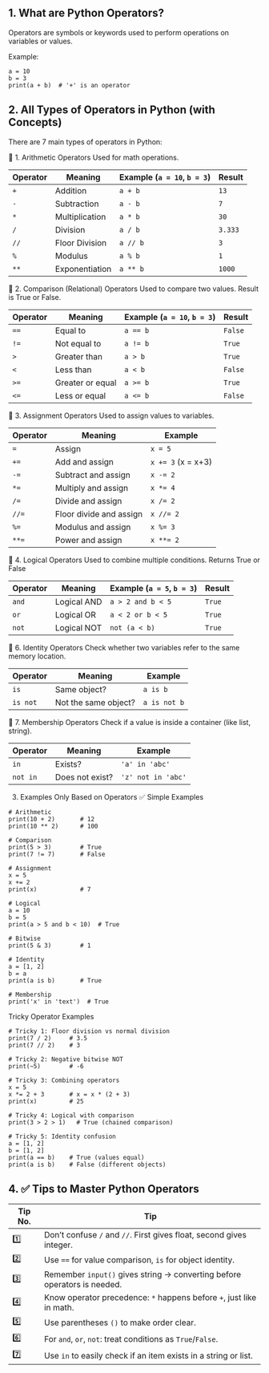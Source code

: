 ## 1. What are Python Operators?
Operators are symbols or keywords used to perform operations on variables or values.

Example:
```
a = 10
b = 3
print(a + b)  # '+' is an operator
```
## 2.  All Types of Operators in Python (with Concepts)
There are 7 main types of operators in Python:

🔹 1. Arithmetic Operators
Used for math operations.

| Operator | Meaning        | Example (`a = 10`, `b = 3`) | Result  |
| -------- | -------------- | --------------------------- | ------- |
| `+`      | Addition       | `a + b`                     | `13`    |
| `-`      | Subtraction    | `a - b`                     | `7`     |
| `*`      | Multiplication | `a * b`                     | `30`    |
| `/`      | Division       | `a / b`                     | `3.333` |
| `//`     | Floor Division | `a // b`                    | `3`     |
| `%`      | Modulus        | `a % b`                     | `1`     |
| `**`     | Exponentiation | `a ** b`                    | `1000`  |

🔹 2. Comparison (Relational) Operators
Used to compare two values. Result is True or False.

| Operator | Meaning          | Example (`a = 10`, `b = 3`) | Result  |
| -------- | ---------------- | --------------------------- | ------- |
| `==`     | Equal to         | `a == b`                    | `False` |
| `!=`     | Not equal to     | `a != b`                    | `True`  |
| `>`      | Greater than     | `a > b`                     | `True`  |
| `<`      | Less than        | `a < b`                     | `False` |
| `>=`     | Greater or equal | `a >= b`                    | `True`  |
| `<=`     | Less or equal    | `a <= b`                    | `False` |

🔹 3. Assignment Operators
Used to assign values to variables.

| Operator | Meaning                 | Example            |
| -------- | ----------------------- | ------------------ |
| `=`      | Assign                  | `x = 5`            |
| `+=`     | Add and assign          | `x += 3` (x = x+3) |
| `-=`     | Subtract and assign     | `x -= 2`           |
| `*=`     | Multiply and assign     | `x *= 4`           |
| `/=`     | Divide and assign       | `x /= 2`           |
| `//=`    | Floor divide and assign | `x //= 2`          |
| `%=`     | Modulus and assign      | `x %= 3`           |
| `**=`    | Power and assign        | `x **= 2`          |

🔹 4. Logical Operators
Used to combine multiple conditions. Returns True or False

| Operator | Meaning     | Example (`a = 5`, `b = 3`) | Result |
| -------- | ----------- | -------------------------- | ------ |
| `and`    | Logical AND | `a > 2 and b < 5`          | `True` |
| `or`     | Logical OR  | `a < 2 or b < 5`           | `True` |
| `not`    | Logical NOT | `not (a < b)`              | `True` |


🔹 6. Identity Operators
Check whether two variables refer to the same memory location.

| Operator | Meaning              | Example      |
| -------- | -------------------- | ------------ |
| `is`     | Same object?         | `a is b`     |
| `is not` | Not the same object? | `a is not b` |

🔹 7. Membership Operators
Check if a value is inside a container (like list, string).

| Operator | Meaning         | Example            |
| -------- | --------------- | ------------------ |
| `in`     | Exists?         | `'a' in 'abc'`     |
| `not in` | Does not exist? | `'z' not in 'abc'` |

3. Examples Only Based on Operators
✅ Simple Examples

```
# Arithmetic
print(10 + 2)       # 12
print(10 ** 2)      # 100

# Comparison
print(5 > 3)        # True
print(7 != 7)       # False

# Assignment
x = 5
x += 2
print(x)            # 7

# Logical
a = 10
b = 5
print(a > 5 and b < 10)  # True

# Bitwise
print(5 & 3)        # 1

# Identity
a = [1, 2]
b = a
print(a is b)       # True

# Membership
print('x' in 'text')  # True
```
Tricky Operator Examples
```
# Tricky 1: Floor division vs normal division
print(7 / 2)     # 3.5
print(7 // 2)    # 3

# Tricky 2: Negative bitwise NOT
print(~5)        # -6

# Tricky 3: Combining operators
x = 5
x *= 2 + 3       # x = x * (2 + 3)
print(x)         # 25

# Tricky 4: Logical with comparison
print(3 > 2 > 1)   # True (chained comparison)

# Tricky 5: Identity confusion
a = [1, 2]
b = [1, 2]
print(a == b)    # True (values equal)
print(a is b)    # False (different objects)
```

## 4. ✅ Tips to Master Python Operators

| Tip No. | Tip                                                                      |
| ------- | ------------------------------------------------------------------------ |
| 1️⃣     | Don’t confuse `/` and `//`. First gives float, second gives integer.     |
| 2️⃣     | Use `==` for value comparison, `is` for object identity.                 |
| 3️⃣     | Remember `input()` gives string → converting before operators is needed. |
| 4️⃣     | Know operator precedence: `*` happens before `+`, just like in math.     |
| 5️⃣     | Use parentheses `()` to make order clear.                                |
| 6️⃣     | For `and`, `or`, `not`: treat conditions as `True`/`False`.              |
| 7️⃣     | Use `in` to easily check if an item exists in a string or list.          |
